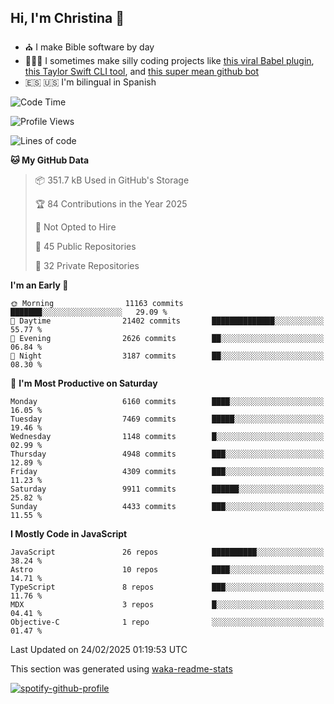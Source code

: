 ## Hi, I'm Christina 👋

- ⛪️ I make Bible software by day
- 👩🏼‍💻 I sometimes make silly coding projects like [this viral Babel plugin](https://www.instagram.com/reel/Cxvwz76vBus/), [this Taylor Swift CLI tool](https://github.com/christina-de-martinez/swift-commits), and [this super mean github bot](https://github.com/christina-de-martinez/roast-my-code)
- 🇪🇸 🇺🇸 I'm bilingual in Spanish

<!--START_SECTION:waka-->
![Code Time](http://img.shields.io/badge/Code%20Time-84%20hrs%2046%20mins-blue)

![Profile Views](http://img.shields.io/badge/Profile%20Views-0-blue)

![Lines of code](https://img.shields.io/badge/From%20Hello%20World%20I%27ve%20Written-24.4%20million%20lines%20of%20code-blue)

**🐱 My GitHub Data** 

> 📦 351.7 kB Used in GitHub's Storage 
 > 
> 🏆 84 Contributions in the Year 2025
 > 
> 🚫 Not Opted to Hire
 > 
> 📜 45 Public Repositories 
 > 
> 🔑 32 Private Repositories 
 > 
**I'm an Early 🐤** 

```text
🌞 Morning                11163 commits       ███████░░░░░░░░░░░░░░░░░░   29.09 % 
🌆 Daytime                21402 commits       ██████████████░░░░░░░░░░░   55.77 % 
🌃 Evening                2626 commits        ██░░░░░░░░░░░░░░░░░░░░░░░   06.84 % 
🌙 Night                  3187 commits        ██░░░░░░░░░░░░░░░░░░░░░░░   08.30 % 
```
📅 **I'm Most Productive on Saturday** 

```text
Monday                   6160 commits        ████░░░░░░░░░░░░░░░░░░░░░   16.05 % 
Tuesday                  7469 commits        █████░░░░░░░░░░░░░░░░░░░░   19.46 % 
Wednesday                1148 commits        █░░░░░░░░░░░░░░░░░░░░░░░░   02.99 % 
Thursday                 4948 commits        ███░░░░░░░░░░░░░░░░░░░░░░   12.89 % 
Friday                   4309 commits        ███░░░░░░░░░░░░░░░░░░░░░░   11.23 % 
Saturday                 9911 commits        ██████░░░░░░░░░░░░░░░░░░░   25.82 % 
Sunday                   4433 commits        ███░░░░░░░░░░░░░░░░░░░░░░   11.55 % 
```


**I Mostly Code in JavaScript** 

```text
JavaScript               26 repos            ██████████░░░░░░░░░░░░░░░   38.24 % 
Astro                    10 repos            ████░░░░░░░░░░░░░░░░░░░░░   14.71 % 
TypeScript               8 repos             ███░░░░░░░░░░░░░░░░░░░░░░   11.76 % 
MDX                      3 repos             █░░░░░░░░░░░░░░░░░░░░░░░░   04.41 % 
Objective-C              1 repo              ░░░░░░░░░░░░░░░░░░░░░░░░░   01.47 % 
```




 Last Updated on 24/02/2025 01:19:53 UTC
<!--END_SECTION:waka-->

This section was generated using [waka-readme-stats](https://github.com/anmol098/waka-readme-stats)

[![spotify-github-profile](https://spotify-github-profile.kittinanx.com/api/view?uid=1228436873&cover_image=true&theme=default&show_offline=false&background_color=121212&interchange=false&bar_color=53b14f&bar_color_cover=false)](https://spotify-github-profile.kittinanx.com/api/view?uid=1228436873&redirect=true)